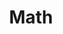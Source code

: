 ---
category: [math] #Category ID.
hue: var(--c-themeHueOrange) #Category hue. See note [1].
title: Math #Category title.
# description: Lorem ipsum dolor sit amet.
---